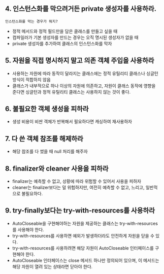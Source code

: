## 4. 인스턴스화를 막으려거든 private 생성자를 사용하라.
```
인스턴스화를 막는 경우가 뭐지?
```
- 정적 메서드와 정적 필드만을 담은 클래스를 만들고 싶을 때
- 컴파일러가 기본 생성자를 만드는 경우는 오직 명시된 생성자가 없을 때
- private 생성자를 추가하여 클래스의 인스턴스화를 막자

## 5. 자원을 직접 명시하지 말고 의존 객체 주입을 사용하라
- 사용하는 자원에 따라 동작이 달라지는 클래스에는 정적 유틸리티 클래스나 싱글턴 방식이 적합하지 않음
- 클래스가 내부적으로 하나 이상의 자원애 의존하고, 자원이 클래스 동작에 영향을 준다면 싱글턴과 정적 유틸리티 클래스는 사용하지 않는 것이 좋다.

## 6. 불필요한 객체 생성을 피하라
- 생성 비용이 비싼 객체가 반복해서 필요하다면 캐싱하여 재사용하자

## 7. 다 쓴 객체 참조를 해제하라
- 해당 참조를 다 썼을 때 null 처리를 해주자

## 8. finalizer와 cleaner 사용을 피하라
- finalizer는 예측할 수 없고, 상황에 따라 위험할 수 있어서 사용을 피하자
- cleaner는 finalizer보다는 덜 위험하지만, 여전히 예측할 수 없고, 느리고, 일반적으로 불필요하다.

## 9. try-finally보다는 try-with-resources를 사용하라
- AutoCloseable을 구현해야하는 자원을 제공하는 클래스는 try-with-resources를 사용해야 한다.
- try-with-resources를 사용하면 예외가 발생하더라도 안전하게 자원을 닫을 수 있다.
- try-with-resources를 사용하려면 해당 자원이 AutoCloseable 인터페이스를 구현해야 한다.
- AutoCloseable 인터페이스는 close 메서드 하나만 정의되어 있으며, 이 메서드는 해당 자원이 열려 있는 상태라면 닫아야 한다.